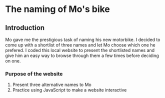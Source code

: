 # The naming of Mo's bike

## Introduction
Mo gave me the prestigious task of naming his new motorbike. I decided to come up with a shortlist of three names and let Mo choose which one he prefered. 
I coded this local website to present the shortlisted names and give him an easy way to browse through them a few times before deciding on one.

### Purpose of the website

1. Present three alternative names to Mo
2. Practice using JavaScript to make a website interactive

